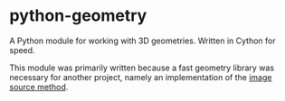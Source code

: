 # python-geometry

A Python module for working with 3D geometries. Written in Cython for speed.

This module was primarily written because a fast geometry library was necessary 
for another project, namely an implementation of the [image source method](https://github.com/python-acoustics/ism).

